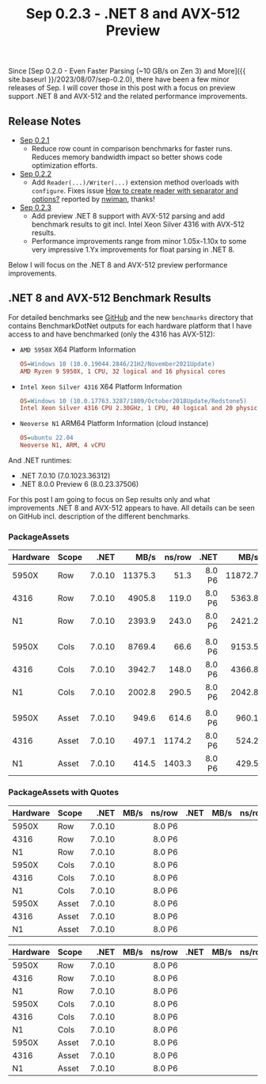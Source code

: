 ﻿---
layout: post
title: Sep 0.2.3 - .NET 8 and AVX-512 Preview
---

Since [Sep 0.2.0 - Even Faster Parsing (~10 GB/s on Zen 3) and More]({{
site.baseurl }}/2023/08/07/sep-0.2.0), there have been a few minor releases of
Sep. I will cover those in this post with a focus on preview support .NET 8 and
AVX-512 and the related performance improvements.

## Release Notes

 * [Sep 0.2.1](https://github.com/nietras/Sep/releases/tag/v0.2.1)
   * Reduce row count in comparison benchmarks for faster runs. Reduces memory
     bandwidth impact so better shows code optimization efforts.
 * [Sep 0.2.2](https://github.com/nietras/Sep/releases/tag/v0.2.2)
   * Add `Reader(...)/Writer(...)` extension method overloads with `configure`.
     Fixes issue [How to create reader with separator and
     options?](https://github.com/nietras/Sep/issues/20) reported by
     [nwiman](https://github.com/nwiman), thanks!
 * [Sep 0.2.3](https://github.com/nietras/Sep/releases/tag/v0.2.3)
   * Add preview .NET 8 support with AVX-512 parsing and add benchmark results
     to git incl. Intel Xeon Silver 4316 with AVX-512 results.
   * Performance improvements range from minor 1.05x-1.10x to some very
     impressive 1.Yx improvements for float parsing in .NET 8.

Below I will focus on the .NET 8 and AVX-512 preview performance improvements.

## .NET 8 and AVX-512 Benchmark Results
For detailed benchmarks see [GitHub](https://github.com/nietras/Sep) and the new
`benchmarks` directory that contains BenchmarkDotNet outputs for each hardware
platform that I have access to and have benchmarked (only the 4316 has AVX-512):

* `AMD 5950X` X64 Platform Information
  ``` ini
  OS=Windows 10 (10.0.19044.2846/21H2/November2021Update)
  AMD Ryzen 9 5950X, 1 CPU, 32 logical and 16 physical cores
  ```
* `Intel Xeon Silver 4316` X64 Platform Information
  ``` ini
  OS=Windows 10 (10.0.17763.3287/1809/October2018Update/Redstone5)
  Intel Xeon Silver 4316 CPU 2.30GHz, 1 CPU, 40 logical and 20 physical cores
  ```
* `Neoverse N1` ARM64 Platform Information (cloud instance)
  ```ini
  OS=ubuntu 22.04
  Neoverse N1, ARM, 4 vCPU
  ```

And .NET runtimes:
 * .NET 7.0.10 (7.0.1023.36312)
 * .NET 8.0.0 Preview 6 (8.0.23.37506)

For this post I am going to focus on Sep results only and what improvements .NET
8 and AVX-512 appears to have. All details can be seen on GitHub incl.
description of the different benchmarks.

### PackageAssets 

|  Hardware | Scope | .NET   |    MB/s | ns/row | .NET   |    MB/s | ns/row | Speedup |
|---------- |------ | ------:|--------:|-------:| ------:|--------:|-------:| -------:|
| 5950X     |   Row | 7.0.10 | 11375.3 |   51.3 | 8.0 P6 | 11872.7 |   49.2 |    1.04 |
| 4316      |   Row | 7.0.10 |  4905.8 |  119.0 | 8.0 P6 |  5363.8 |  108.8 |    1.09 |
| N1        |   Row | 7.0.10 |  2393.9 |  243.0 | 8.0 P6 |  2421.2 |  240.3 |    1.01 |
|           |       |        |         |        |        |         |        |         |
| 5950X     |  Cols | 7.0.10 |  8769.4 |   66.6 | 8.0 P6 |  9153.5 |   63.8 |    1.04 |
| 4316      |  Cols | 7.0.10 |  3942.7 |  148.0 | 8.0 P6 |  4366.8 |  133.7 |    1.11 |
| N1        |  Cols | 7.0.10 |  2002.8 |  290.5 | 8.0 P6 |  2042.8 |  284.8 |    1.02 |
|           |       |        |         |        |        |         |        |         |
| 5950X     | Asset | 7.0.10 |   949.6 |  614.6 | 8.0 P6 |   960.1 |  607.9 |    1.01 |
| 4316      | Asset | 7.0.10 |   497.1 | 1174.2 | 8.0 P6 |   524.2 | 1113.4 |    1.05 |
| N1        | Asset | 7.0.10 |   414.5 | 1403.3 | 8.0 P6 |   429.5 | 1354.3 |    1.04 |

### PackageAssets with Quotes

|  Hardware | Scope | .NET   |    MB/s | ns/row | .NET   |    MB/s | ns/row | Speedup |
|---------- |------ | ------:|--------:|-------:| ------:|--------:|-------:| -------:|
| 5950X     |   Row | 7.0.10 |  | 8.0 P6 |  |         |
| 4316      |   Row | 7.0.10 |  | 8.0 P6 |  |         |
| N1        |   Row | 7.0.10 |  | 8.0 P6 |  |         |
| 5950X     |  Cols | 7.0.10 |  | 8.0 P6 |  |         |
| 4316      |  Cols | 7.0.10 |  | 8.0 P6 |  |         |
| N1        |  Cols | 7.0.10 |  | 8.0 P6 |  |         |
| 5950X     | Asset | 7.0.10 |  | 8.0 P6 |  |         |
| 4316      | Asset | 7.0.10 |  | 8.0 P6 |  |         |
| N1        | Asset | 7.0.10 |  | 8.0 P6 |  |         |


|  Hardware | Scope | .NET   |    MB/s | ns/row | .NET   |    MB/s | ns/row | Speedup |
|---------- |------ | ------:|--------:|-------:| ------:|--------:|-------:| -------:|
| 5950X     |   Row | 7.0.10 |  | 8.0 P6 |  |         |
| 4316      |   Row | 7.0.10 |  | 8.0 P6 |  |         |
| N1        |   Row | 7.0.10 |  | 8.0 P6 |  |         |
| 5950X     |  Cols | 7.0.10 |  | 8.0 P6 |  |         |
| 4316      |  Cols | 7.0.10 |  | 8.0 P6 |  |         |
| N1        |  Cols | 7.0.10 |  | 8.0 P6 |  |         |
| 5950X     | Asset | 7.0.10 |  | 8.0 P6 |  |         |
| 4316      | Asset | 7.0.10 |  | 8.0 P6 |  |         |
| N1        | Asset | 7.0.10 |  | 8.0 P6 |  |         |

